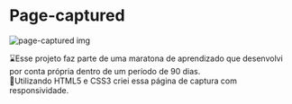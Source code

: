# Page-captured
 
 ![page-captured img](https://user-images.githubusercontent.com/97978789/166325383-05086062-9ee0-4083-ab42-53f224931b6f.png)

⌛Esse projeto faz parte de uma maratona de aprendizado que desenvolvi por conta própria dentro de um período de 90 dias. <br>
🚀Utilizando HTML5 e CSS3 criei essa página de captura com responsividade.
